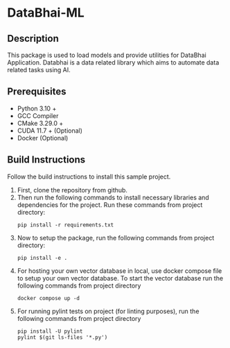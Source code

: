 # DataBhai-ML

## Description

This package is used to load models and provide utilities for DataBhai Application. Databhai is a data related library which aims to automate data related tasks using AI.

## Prerequisites

- Python 3.10 +
- GCC Compiler
- CMake 3.29.0 +
- CUDA 11.7 + (Optional)
- Docker (Optional)

## Build Instructions

Follow the build instructions to install this sample project.

1. First, clone the repository from github.
2. Then run the following commands to install necessary libraries and dependencies for the project. Run these commands from project directory:
    ```
    pip install -r requirements.txt
    ```
3. Now to setup the package, run the following commands from project directory:
    ```
    pip install -e .
    ```
4. For hosting your own vector database in local, use docker compose file to setup your own vector database. To start the vector database run the following commands from project directory
   ```
   docker compose up -d
   ```
5. For running pylint tests on project (for linting purposes), run the following commands from project directory
   ```
   pip install -U pylint
   pylint $(git ls-files '*.py')
   ```
